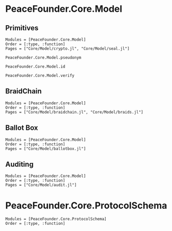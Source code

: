 # PeaceFounder.Core.Model

## Primitives

```@autodocs
Modules = [PeaceFounder.Core.Model]
Order = [:type, :function]
Pages = ["Core/Model/crypto.jl", "Core/Model/seal.jl"]
```

```@docs
PeaceFounder.Core.Model.pseudonym
```

```@docs
PeaceFounder.Core.Model.id
```

```@docs
PeaceFounder.Core.Model.verify
```

## BraidChain

```@autodocs
Modules = [PeaceFounder.Core.Model]
Order = [:type, :function]
Pages = ["Core/Model/braidchain.jl", "Core/Model/braids.jl"]
```

## Ballot Box

```@autodocs
Modules = [PeaceFounder.Core.Model]
Order = [:type, :function]
Pages = ["Core/Model/ballotbox.jl"]
```

## Auditing
```@autodocs
Modules = [PeaceFounder.Core.Model]
Order = [:type, :function]
Pages = ["Core/Model/audit.jl"]
```

# PeaceFounder.Core.ProtocolSchema

```@autodocs
Modules = [PeaceFounder.Core.ProtocolSchema]
Order = [:type, :function]
```


